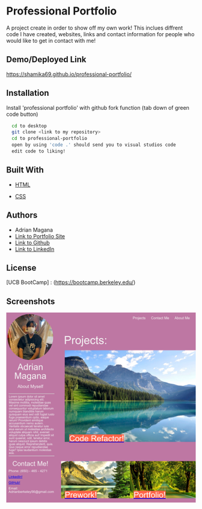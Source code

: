 # Professional Portfolio

A project create in order to show off my own work! This inclues diffrent code I have created, websites, links and contact information for people who would like to get in contact with me!


## Demo/Deployed Link

https://shamika69.github.io/professional-portfolio/

  
## Installation

Install 'professional portfolio' with github fork function (tab down of green code button)

```bash
  cd to desktop
  git clone <link to my repository>
  cd to professional-portfolio
  open by using 'code .' should send you to visual studios code
  edit code to liking!
```
    
## Built With
- [HTML](https://developer.mozilla.org/en-US/docs/Web/HTML)
* [CSS](https://developer.mozilla.org/en-US/docs/Web/CSS)

## Authors

- Adrian Magana
 - [Link to Portfolio Site](https://shamika69.github.io/professional-portfolio/)
- [Link to Github](https://github.com/shamika69)
- [Link to LinkedIn](https://www.linkedin.com/in/adrian-magana/)
  
## License

[UCB BootCamp] : (https://bootcamp.berkeley.edu/)

  
## Screenshots

![Site Screenshot](\images\snapshot.png)
  